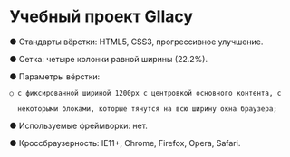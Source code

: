 # Учебный проект Gllacy

● Стандарты вёрстки: HTML5, CSS3, прогрессивное улучшение.

● Сетка: четыре колонки равной ширины (22.2%).

● Параметры вёрстки:

    ○ с фиксированной шириной 1200px с центровкой основного контента, с

      некоторыми блоками, которые тянутся на всю ширину окна браузера;

● Используемые фреймворки: нет.

● Кроссбраузерность: IE11+, Chrome, Firefox, Opera, Safari.
